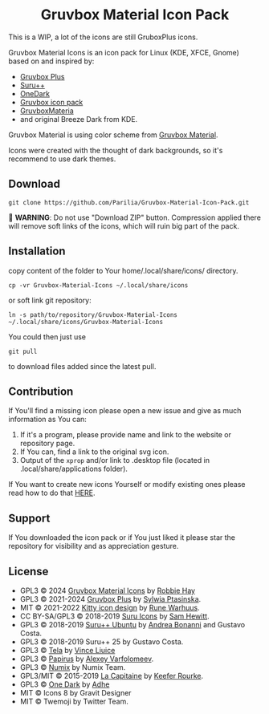 # <div align="center">Gruvbox Material Icon Pack</div>

This is a WIP, a lot of the icons are still GruboxPlus icons.

Gruvbox Material Icons is an icon pack for Linux (KDE, XFCE, Gnome) based on and inspired by:

* [Gruvbox Plus](https://github.com/SylEleuth/gruvbox-plus-icon-pack)
* [Suru++](https://github.com/gusbemacbe/suru-plus)
* [OneDark](https://github.com/adhec/one-dark-icons)
* [Gruvbox icon pack](https://store.kde.org/p/1327720/)
* [GruvboxMateria](https://github.com/FilipeMCruz/dotfiles/tree/master/current/icons/.local/share/icons/MateriaGruvbox)
* and original Breeze Dark from KDE.

Gruvbox Material is using color scheme from [Gruvbox Material](https://github.com/sainnhe/gruvbox-material).

Icons were created with the thought of dark backgrounds, so it's recommend to use dark themes.

Download
--------

    git clone https://github.com/Parilia/Gruvbox-Material-Icon-Pack.git 

    **WARNING**: Do not use "Download ZIP" button. Compression applied there will remove soft links of the icons, which will ruin big part of the pack.

Installation
------------

copy content of the folder to Your home/.local/share/icons/ directory.

``` cp -vr Gruvbox-Material-Icons ~/.local/share/icons ```

or soft link git repository:

``` ln -s path/to/repository/Gruvbox-Material-Icons ~/.local/share/icons/Gruvbox-Material-Icons ```

You could then just use

``` git pull ```

to download files added since the latest pull.



Contribution
------------

If You'll find a missing icon please open a new issue and give as much information as You can:
1. If it's a program, please provide name and link to the website or repository page.
2. If You can, find a link to the original svg icon.
3. Output of the ```xprop``` and/or link to .desktop file (located in
   .local/share/applications folder).

If You want to create new icons Yourself or modify existing ones please read how to do that
[HERE](https://github.com/Parilia/Gruvbox-Material-Icon-Pack/tree/master/templates).


Support
-------

If You downloaded the icon pack or if You just liked it please star the repository for visibility and as appreciation gesture.

License
-------
* GPL3 © 2024 [Gruvbox Material Icons](https://github.com/Parilia/Gruvbox-Material-Icon-Pack) by [Robbie Hay](https://github.com/Parilia)
* GPL3 © 2021-2024 [Gruvbox Plus](https://github.com/SylEleuth/gruvbox-plus-icon-pack) by [Sylwia Ptasinska](https://github.com/SylEleuth).
* MIT © 2021-2022 [Kitty icon design](https://github.com/DinkDonk/kitty-icon) by [Rune Warhuus](https://github.com/DinkDonk).
* CC BY-SA/GPL3 © 2018-2019 [Suru Icons](https://github.com/snwh/suru-icon-theme) by [Sam Hewitt](https://github.com/snwh).
* GPL3 © 2018-2019 [Suru++ Ubuntu](https://github.com/Bonandry/suru-plus) by [Andrea Bonanni](https://github.com/Bonandry) and Gustavo Costa.
* GPL3 © 2018-2019 Suru++ 25 by Gustavo Costa.
* GPL3 © [Tela](https://github.com/vinceliuice/Tela-icon-theme) by [Vince Liuice](https://github.com/vinceliuice)
* GPL3 © [Papirus](https://github.com/PapirusDevelopmentTeam/) by [Alexey Varfolomeev](https://github.com/varlesh).
* GPL3 © [Numix](https://github.com/numixproject/numix-icon-theme) by Numix Team.
* GPL3/MIT © 2015-2019 [La Capitaine](https://github.com/keeferrourke/la-capitaine-icon-theme) by [Keefer Rourke](https://github.com/keeferrourke).
* GPL3 © [One Dark](https://github.com/adhec/one-dark-icons) by [Adhe](https://github.com/adhec)
* MIT © Icons 8 by Gravit Designer
* MIT © Twemoji by Twitter Team.
